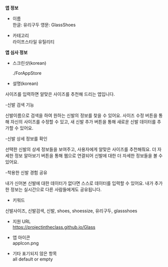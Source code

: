**앱 정보**

- 이름  
 한글: 유리구두
 영문: GlassShoes

- 카테고리  
 라이프스타일
 유틸리티

**앱 심사 정보**

- 스크린샷(korean)

   ./ForAppStore

- 설명(korean)

 사이즈를 입력하면 알맞은 사이즈를 추천해 드리는 앱입니다.

-신발 검색 기능


신발이름으로 검색을 하여 원하는 신발의 정보를 찾을 수 있어요.
사이즈 수정 버튼을 통해 자신의 사이즈를 수정할 수 있고,
새 신발 추가 버튼을 통해 새로운 신발 데이터를 추가할 수 있어요.

-신발 상세 정보를 확인


선택한 신발의 상세 정보들을 보여주고, 사용자에게 알맞은 사이즈를 추천해줘요.
더 자세한 정보 알아보기 버튼을 통해 웹으로 연결되어 신발에 대한
더 자세한 정보들을 볼 수 있어요.

-착용한 신발 경험 공유


내가 신어본 신발에 대한 데이터가 없다면 스스로 데이터를 입력할 수 있어요.
내가 추가한 정보는 실시간으로 다른 사람들에게도 공유됩니다.


- 키워드 

신발사이즈, 신발검색, 신발, shoes, shoessize, 유리구두, glassshoes

- 지원 URL  
 https://projectintheclass.github.io/Glass


- 앱 아이콘  
 appIcon.png

- 기타 표기되지 않은 항목  
 all default or empty

